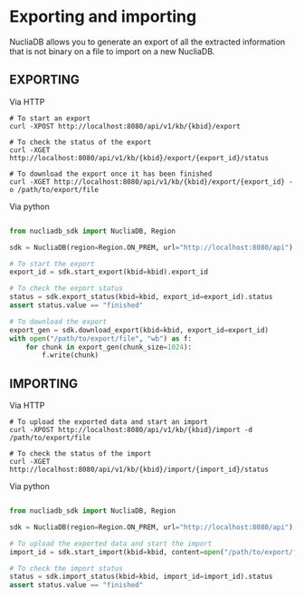 # Exporting and importing

NucliaDB allows you to generate an export of all the extracted information that is not binary on a file to import on a new NucliaDB.
## EXPORTING

Via HTTP
```
# To start an export
curl -XPOST http://localhost:8080/api/v1/kb/{kbid}/export

# To check the status of the export
curl -XGET http://localhost:8080/api/v1/kb/{kbid}/export/{export_id}/status

# To download the export once it has been finished
curl -XGET http://localhost:8080/api/v1/kb/{kbid}/export/{export_id} -o /path/to/export/file
```

Via python
```python

from nucliadb_sdk import NucliaDB, Region

sdk = NucliaDB(region=Region.ON_PREM, url="http://localhost:8080/api")

# To start the export
export_id = sdk.start_export(kbid=kbid).export_id

# To check the export status
status = sdk.export_status(kbid=kbid, export_id=export_id).status
assert status.value == "finished"

# To download the export
export_gen = sdk.download_export(kbid=kbid, export_id=export_id)
with open("/path/to/export/file", "wb") as f:
    for chunk in export_gen(chunk_size=1024):
        f.write(chunk)
```

## IMPORTING

Via HTTP
```
# To upload the exported data and start an import
curl -XPOST http://localhost:8080/api/v1/kb/{kbid}/import -d /path/to/export/file

# To check the status of the import
curl -XGET http://localhost:8080/api/v1/kb/{kbid}/import/{import_id}/status
```

Via python
```python

from nucliadb_sdk import NucliaDB, Region

sdk = NucliaDB(region=Region.ON_PREM, url="http://localhost:8080/api")

# To upload the exported data and start the import
import_id = sdk.start_import(kbid=kbid, content=open("/path/to/export/file", "rb")).import_id

# To check the import status
status = sdk.import_status(kbid=kbid, import_id=import_id).status
assert status.value == "finished"
```